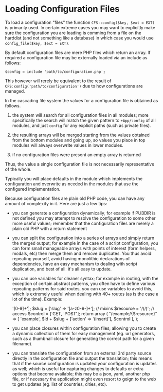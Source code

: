 Loading Configuration Files
===========================

To load a configuration "files" the function `CFS::config($key, $ext = EXT)` is
primarily used. In certain extreme cases you may want to explicitly make sure
the configuration you are loading is comming from a file on the harddist (and
not something like a database) in which case you would use
`config_file($key, $ext = EXT)`.

By default configuration files are mere PHP files which return an array. If
required a configuration file may be externally loaded via an include as
follows:

	$config = include 'path/to/configuration.php';

This however will rerely be equivalent to the result of
`CFS:config('path/to/configuration')` due to how configurations are managed.

In the cascading file system the values for a configuration file is obtained as
follows.

 1. the system will search for all configuration files in all modules; more
 specifically the search will match the given pattern to `+App/config` of all
 modules, and just `config` for any explicit paths (such as private files).

 2. the resulting arrays will be merged starting from the values obtained from
 the bottom modules and going up, so values you place in top modules will always
 overwrite values in lower modules.

 3. if no configuration files were present an empty array is returned

Thus, the value a single configuration file is not necessarily representative of
the whole.

Typically you will place defaults in the module which implements the
configuration and overwrite as needed in the modules that use the configured
implementation.

Because configuration files are plain old PHP code, you can have any amount of
complexity in it. Here are just a few tips:

 * you can generate a configuration dynamically; for example if PUBDIR is not
 defined you may attempt to resolve the configuration to some other more useful
 values; remember that the configuration files are merely a plain old PHP with
 a return statement

 * you can split the configuration into a series of arrays and simply return the
 merged output; for example in the case of a script configuration, you can form
 small manageable arrays with points of interest (form helpers, modals, etc)
 then merge them and remove duplicates. You thus avoid repeating yourself, avoid
 having monolithic declarations of dependencies, have an easy mechanism to
 dealing with script duplication, and best of all: it's all easy to update.

 * you can use variables for cleaner syntax; for example in routing, with the
 exception of certain abstract patterns, you often have to define various
 repeating patterns for said routes, you can use variables to avoid this, which
 is extremely useful when dealing with 40+ routes (as is the case a lot of the
 time). Example:

	<?php

	// segments
	$id = ['id' => '[0-9]+'];
	$slug = ['slug' => '[a-z0-9-]+'];

	// mixins
	$resource = '<id>/<slug>(/<action>)';

	// access
	$control = ['GET, 'POST'];

	return array
		(
			"/example/{$resource}"
				=> [ 'example', $id + $slug + ['action' => '(insert)'], $control ],
		);

 * you can place closures within configuration files; allowing you to create
 a dynamic collection of them for easy management (eg. url generators, such as a
 thumbnail closure for generating the correct path for a given filename).

 * you can translate the configuration from an external 3rd party source
 directly in the configuration file and output the translation; this means that
 if the source configuration is updated your configuration is updates as well;
 which is useful for capturing changes to defaults or extra options that become
 available; this may be a json, yaml, another php file, or if necesary the
 application might even resort to goign to the web to get updates (eg. list of
 countries, cities, etc).